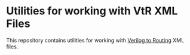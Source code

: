 # Utilities for working with VtR XML Files

This repository contains utilities for working with
[Verilog to Routing](https://verilogtorouting.org/) XML files.

